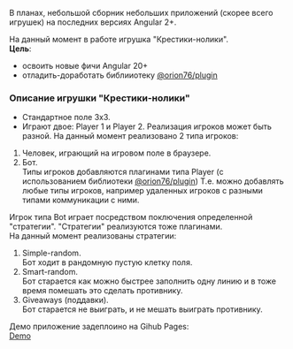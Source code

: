 В планах, небольшой сборник небольших приложений (скорее всего игрушек) на последних версиях Angular 2+.

На данный момент в работе игрушка "Крестики-нолики".   
__Цель__:
- освоить новые фичи Angular 20+
- отладить-доработать библииотеку [@orion76/plugin](https://github.com/orion76/plugin)

### Описание игрушки "Крестики-нолики"

* Стандартное поле 3х3.
* Играют двое: Player 1 и Player 2. 
Реализация игроков может быть разной.
На данный момент реализовано 2 типа игроков:
1. Человек, играющий на игровом поле в браузере.
2. Бот.   
Типы игроков добавляются плагинами типа Player (с использованием библиотеки [@orion76/plugin](https://github.com/orion76/plugin))
Т.е. можно добавлять любые типы игроков, например удаленных игроков с разными типами коммуникации с ними.

Игрок типа Bot играет посредством поключения определенной "стратегии".
"Стратегии" реализуются тоже плагинами.   
На данный момент реализованы стратегии:   
1. Simple-random.   
Бот ходит в рандомную пустую клетку поля.   
2. Smart-random.   
Бот старается как можно быстрее заполнить одну линию и в тоже время помешать это сделать противнику.   
3. Giveaways (поддавки).   
Бот старается не выиграть, и не мешать выиграть противнику.

Демо приложение задеплоино на Gihub Pages:   
[Demo](https://orion76.github.io/ts-games)